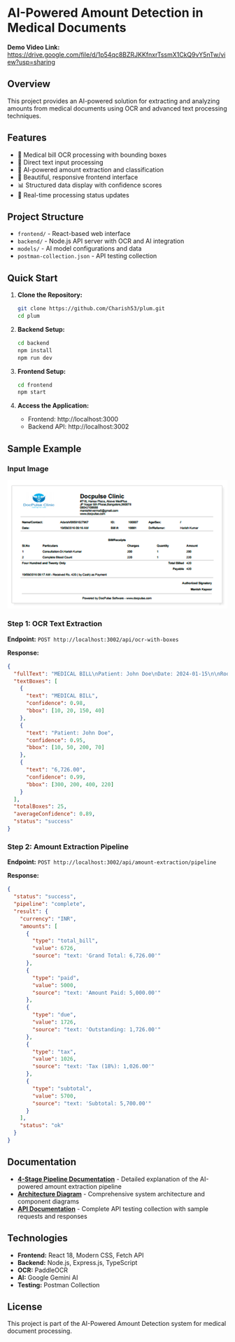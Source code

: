 # AI-Powered Amount Detection in Medical Documents

**Demo Video Link:** https://drive.google.com/file/d/1p54qc8BZRJKKfnxrTssmX1CkQ9vY5nTw/view?usp=sharing

## Overview

This project provides an AI-powered solution for extracting and analyzing amounts from medical documents using OCR and advanced text processing techniques.

## Features

- 🏥 Medical bill OCR processing with bounding boxes
- 📝 Direct text input processing  
- 🤖 AI-powered amount extraction and classification
- 🎨 Beautiful, responsive frontend interface
- 📊 Structured data display with confidence scores
- 🔄 Real-time processing status updates

## Project Structure

- `frontend/` - React-based web interface
- `backend/` - Node.js API server with OCR and AI integration
- `models/` - AI model configurations and data
- `postman-collection.json` - API testing collection

## Quick Start

1. **Clone the Repository:**
   ```bash
   git clone https://github.com/Charish53/plum.git
   cd plum
   ```

2. **Backend Setup:**
   ```bash
   cd backend
   npm install
   npm run dev
   ```

3. **Frontend Setup:**
   ```bash
   cd frontend
   npm start
   ```

4. **Access the Application:**
   - Frontend: http://localhost:3000
   - Backend API: http://localhost:3002

## Sample Example

### Input Image
![Sample Medical Bill](assets/bill-copy.png)

### Step 1: OCR Text Extraction
**Endpoint:** `POST http://localhost:3002/api/ocr-with-boxes`

**Response:**
```json
{
  "fullText": "MEDICAL BILL\nPatient: John Doe\nDate: 2024-01-15\n\nRoom Rent: 4,000.00\nConsultation: 500.00\nMedicine: 1,200.00\n\nSubtotal: 5,700.00\nTax (18%): 1,026.00\nGrand Total: 6,726.00\n\nAmount Paid: 5,000.00\nOutstanding: 1,726.00",
  "textBoxes": [
    {
      "text": "MEDICAL BILL",
      "confidence": 0.98,
      "bbox": [10, 20, 150, 40]
    },
    {
      "text": "Patient: John Doe",
      "confidence": 0.95,
      "bbox": [10, 50, 200, 70]
    },
    {
      "text": "6,726.00",
      "confidence": 0.99,
      "bbox": [300, 200, 400, 220]
    }
  ],
  "totalBoxes": 25,
  "averageConfidence": 0.89,
  "status": "success"
}
```

### Step 2: Amount Extraction Pipeline
**Endpoint:** `POST http://localhost:3002/api/amount-extraction/pipeline`

**Response:**
```json
{
  "status": "success",
  "pipeline": "complete",
  "result": {
    "currency": "INR",
    "amounts": [
      {
        "type": "total_bill",
        "value": 6726,
        "source": "text: 'Grand Total: 6,726.00'"
      },
      {
        "type": "paid",
        "value": 5000,
        "source": "text: 'Amount Paid: 5,000.00'"
      },
      {
        "type": "due",
        "value": 1726,
        "source": "text: 'Outstanding: 1,726.00'"
      },
      {
        "type": "tax",
        "value": 1026,
        "source": "text: 'Tax (18%): 1,026.00'"
      },
      {
        "type": "subtotal",
        "value": 5700,
        "source": "text: 'Subtotal: 5,700.00'"
      }
    ],
    "status": "ok"
  }
}
```

## Documentation

- **[4-Stage Pipeline Documentation](AI-Powered%20Amount%20Detection%20in%20Medical%20Documents.md)** - Detailed explanation of the AI-powered amount extraction pipeline
- **[Architecture Diagram](architecture-diagram.md)** - Comprehensive system architecture and component diagrams
- **[API Documentation](postman-collection.json)** - Complete API testing collection with sample requests and responses

## Technologies

- **Frontend:** React 18, Modern CSS, Fetch API
- **Backend:** Node.js, Express.js, TypeScript
- **OCR:** PaddleOCR
- **AI:** Google Gemini AI
- **Testing:** Postman Collection

## License

This project is part of the AI-Powered Amount Detection system for medical document processing.
